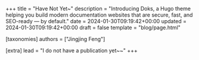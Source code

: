 +++
title = "Have Not Yet~"
description = "Introducing Doks, a Hugo theme helping you build modern documentation websites that are secure, fast, and SEO-ready — by default."
date = 2024-01-30T09:19:42+00:00
updated = 2024-01-30T09:19:42+00:00
draft = false
template = "blog/page.html"

[taxonomies]
authors = ["Jingjing Feng"]

[extra]
lead = "I do not have a publication yet~~"
+++
